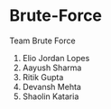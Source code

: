# Brute-Force
Team Brute Force 
1. Elio Jordan Lopes 
2. Aayush Sharma
3. Ritik Gupta
4. Devansh Mehta
5. Shaolin Kataria
